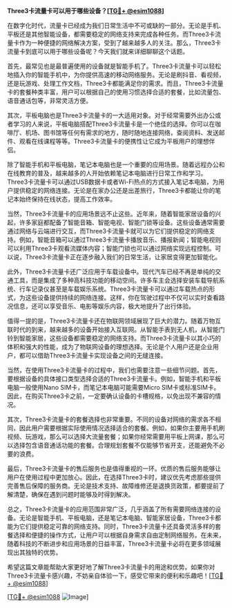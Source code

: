**Three3卡流量卡可以用于哪些设备？[[TG💪+ @esim1088](https://t.me/s/esim1088)]**

在数字化时代，流量卡已经成为我们日常生活中不可或缺的一部分。无论是手机、平板还是其他智能设备，都需要稳定的网络支持来完成各种任务。而Three3卡流量卡作为一种便捷的网络解决方案，受到了越来越多人的关注。那么，Three3卡流量卡到底可以用于哪些设备呢？今天我们就来详细聊聊这个话题。

首先，最常见也是最普遍使用的设备就是智能手机了。Three3卡流量卡可以轻松地插入你的智能手机中，为你提供高速的移动网络服务。无论是刷抖音、看视频，还是玩游戏、处理工作文档，Three3卡都能满足你的需求。而且，Three3卡流量卡的套餐种类丰富，用户可以根据自己的使用习惯选择合适的套餐，比如流量包、语音通话包等，非常灵活方便。

其次，平板电脑也是Three3卡流量卡的一大适用对象。对于经常需要外出办公或者学习的人来说，平板电脑搭配Three3卡流量卡是一个绝佳的选择。你可以在咖啡厅、机场、图书馆等任何有需求的地方，随时随地连接网络，查阅资料、发送邮件、观看在线课程等等。Three3卡流量卡的便携性让它成为平板用户的理想伴侣。

除了智能手机和平板电脑，笔记本电脑也是一个重要的应用场景。随着远程办公和在线教育的普及，越来越多的人开始依赖笔记本电脑进行日常工作和学习。Three3卡流量卡可以通过USB数据卡或者Wi-Fi热点的方式接入笔记本电脑，为用户提供稳定的网络连接。无论是在家办公还是出差旅行，Three3卡都能让你的笔记本始终保持在线状态，提高工作效率。

当然，Three3卡流量卡的应用场景远不止这些。近年来，随着智能家居设备的兴起，许多家庭都配备了智能音箱、智能电视、智能门锁等设备。这些设备通常需要通过网络与云端进行交互，而Three3卡流量卡就可以为它们提供稳定的网络支持。例如，智能音箱可以通过Three3卡流量卡播放音乐、播报新闻；智能电视则可以利用Three3卡观看流媒体内容；智能门锁也可以通过网络实现远程控制。可以说，Three3卡流量卡正在逐步融入我们的日常生活，让家居变得更加智能化。

此外，Three3卡流量卡还广泛应用于车载设备中。现代汽车已经不再是单纯的交通工具，而是集成了多种高科技功能的移动空间。许多车主会选择安装车载导航系统、行车记录仪甚至是车载娱乐系统。Three3卡流量卡可以通过车载热点的形式，为这些设备提供持续的网络连接。这样，你在驾驶过程中不仅可以实时查看路况信息，还可以享受音乐、电影等娱乐内容，极大地提升了出行体验。

值得一提的是，Three3卡流量卡还在物联网领域展现了巨大的潜力。随着万物互联时代的到来，越来越多的设备开始接入互联网。从智能手表到无人机，从智能门铃到智能家居，这些设备都需要稳定的网络支持。而Three3卡流量卡以其小巧的体积和强大的性能，成为了物联网设备的理想选择。无论是个人用户还是企业用户，都可以借助Three3卡流量卡实现设备之间的无缝连接。

当然，在使用Three3卡流量卡的过程中，我们也需要注意一些细节问题。首先，要根据设备的具体接口类型选择合适的Three3卡流量卡。例如，智能手机和平板电脑一般使用Nano SIM卡，而笔记本电脑可能需要Micro SIM卡或标准SIM卡。因此，在购买Three3卡之前，一定要确认设备的卡槽规格，以免出现不兼容的情况。

其次，Three3卡流量卡的套餐选择也非常重要。不同的设备对网络的需求各不相同，因此用户需要根据实际使用情况选择适合的套餐。例如，如果你主要用手机刷视频、玩游戏，那么可以选择大流量套餐；如果你经常需要用平板上网课，那么可以选择包含语音通话功能的套餐。合理规划套餐不仅能够节省开支，还能避免不必要的浪费。

最后，Three3卡流量卡的售后服务也是值得重视的一环。优质的售后服务能够让用户在使用过程中更加放心。因此，在选择Three3卡时，建议优先考虑那些提供完善售后保障的服务商。无论是技术支持、故障维修还是退换货政策，都要提前了解清楚，确保在遇到问题时能够及时得到解决。

总之，Three3卡流量卡的应用范围非常广泛，几乎涵盖了所有需要网络连接的设备。无论是智能手机、平板电脑，还是笔记本电脑、智能家居设备，Three3卡都能为它们提供稳定可靠的网络支持。同时，Three3卡流量卡还具备灵活多样的套餐选择和便捷的操作方式，让用户可以根据自身需求自由定制网络服务。在未来，随着科技的不断进步和应用场景的日益丰富，Three3卡流量卡必将在更多领域展现出其独特的优势。

希望这篇文章能帮助大家更好地了解Three3卡流量卡的用途和优势。如果你对Three3卡流量卡感兴趣，不妨亲自体验一下，感受它带来的便利和乐趣吧！[[TG💪+ @esim1088](https://t.me/s/esim1088)] 

[[TG💪+ @esim1088](https://t.me/s/esim1088) ![Image](https://i.postimg.cc/4NQfJmqS/Snipaste-2025-05-13-00-14-12.png)]